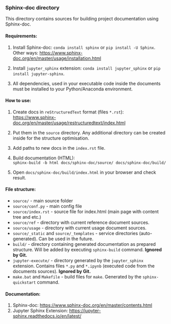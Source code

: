 ### Sphinx-doc directory

This directory contains sources for building project documentation using Sphinx-doc.


#### Requirements:

1. Install Sphinx-doc: 
    `conda install sphinx` or `pip install -U Sphinx`.   
    Other ways: https://www.sphinx-doc.org/en/master/usage/installation.html
    
2. Install `jupyter_sphinx` extension: `conda install jupyter_sphinx` or `pip install jupyter-sphinx`.

3. All dependencies, used in your executable code inside the documents must be installed to your Python/Anaconda environment.


#### How to use:

1. Create docs in `reStructuredText` format (files `*.rst`):   
    https://www.sphinx-doc.org/en/master/usage/restructuredtext/index.html
    
2. Put them in the `source` directory. Any additional directory can be created inside for the structure optimisation.

3. Add paths to new docs in the `index.rst` file.

4. Build documentation (HTML):   
    `sphinx-build -b html docs/sphinx-doc/source/ docs/sphinx-doc/build/`

5. Open `docs/sphinx-doc/build/index.html` in your browser and check result.


#### File structure:
     
 - `source/` - main source folder
 - `source/conf.py` - main config file
 - `source/index.rst` - source file for index.html (main page with content tree and etc.)
 - `source/ref` - directory with current reference document sources.
 - `source/usage` - directory with current usage document sources. 
 - `source/_static` and `source/_templates` - service directories (auto-generated). Can be used in the future.
 - `build/` - directory containing generated documentation as prepared structure. Will be added by executing `sphinx-build` command. **Ignored by Git.**
 - `jupyter-execute/` - directory generated by the `jupyter_sphinx` extension. Contains files `*.py` and `*.ipynb` (executed code from the documents sources). **Ignored by Git.**
 - `make.bat` and `Makefile` - build files for `make`. Generated by the `sphinx-quickstart` command.


#### Documentation:

1. Sphinx-doc: https://www.sphinx-doc.org/en/master/contents.html
2. Jupyter Sphinx Extension: https://jupyter-sphinx.readthedocs.io/en/latest/
